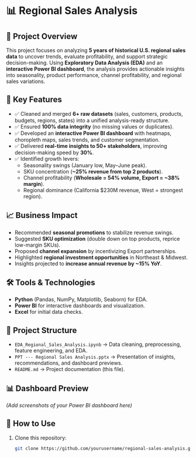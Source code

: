 
# 📊 Regional Sales Analysis  

## 📌 Project Overview  
This project focuses on analyzing **5 years of historical U.S. regional sales data** to uncover trends, evaluate profitability, and support strategic decision-making. Using **Exploratory Data Analysis (EDA)** and an **interactive Power BI dashboard**, the analysis provides actionable insights into seasonality, product performance, channel profitability, and regional sales variations.  

## 🔑 Key Features  
- ✅ Cleaned and merged **6+ raw datasets** (sales, customers, products, budgets, regions, states) into a unified analysis-ready structure.  
- ✅ Ensured **100% data integrity** (no missing values or duplicates).  
- ✅ Developed an **interactive Power BI dashboard** with heatmaps, choropleth maps, sales trends, and customer segmentation.  
- ✅ Delivered **real-time insights to 50+ stakeholders**, improving decision-making speed by **30%**.  
- ✅ Identified growth levers:  
  - Seasonality swings (January low, May–June peak).  
  - SKU concentration (**~25% revenue from top 2 products**).  
  - Channel profitability (**Wholesale = 54% volume, Export = ~38% margin**).  
  - Regional dominance (California $230M revenue, West = strongest region).  

## 📈 Business Impact  
- Recommended **seasonal promotions** to stabilize revenue swings.  
- Suggested **SKU optimization** (double down on top products, reprice low-margin SKUs).  
- Proposed **channel expansion** by incentivizing Export partnerships.  
- Highlighted **regional investment opportunities** in Northeast & Midwest.  
- Insights projected to **increase annual revenue by ~15% YoY**.  

## 🛠️ Tools & Technologies  
- **Python** (Pandas, NumPy, Matplotlib, Seaborn) for EDA.  
- **Power BI** for interactive dashboards and visualization.  
- **Excel** for initial data checks.  

## 📂 Project Structure  
- `EDA_Regional_Sales_Analysis.ipynb` → Data cleaning, preprocessing, feature engineering, and EDA.  
- `PPT --- Regional Sales Analysis.pptx` → Presentation of insights, recommendations, and dashboard previews.  
- `README.md` → Project documentation (this file).  

## 📊 Dashboard Preview  
*(Add screenshots of your Power BI dashboard here)*  

## 🚀 How to Use  
1. Clone this repository:  
   ```bash
   git clone https://github.com/yourusername/regional-sales-analysis.git
